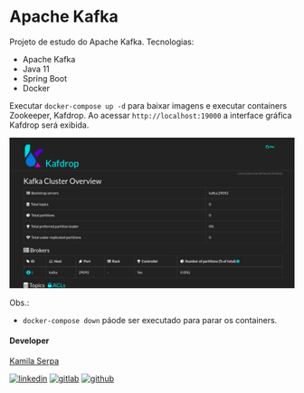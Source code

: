 # Apache Kafka

Projeto de estudo do Apache Kafka.
Tecnologias:
 - Apache Kafka
 - Java 11
 - Spring Boot
 - Docker

Executar `docker-compose up -d` para baixar imagens e executar containers Zookeeper, Kafdrop.
Ao acessar `http://localhost:19000` a interface gráfica Kafdrop será exibida.

![Kafdrop interface](_images/kafdrop.png)

Obs.:
 - `docker-compose down` páode ser executado para parar os containers.



#### Developer

[Kamila Serpa](https://kamilaserpa.github.io)

[1]: https://www.linkedin.com/in/kamila-serpa/
[2]: https://gitlab.com/java-kamila
[3]: https://github.com/kamilaserpa

[![linkedin](https://img.shields.io/badge/LinkedIn-0077B5?style=for-the-badge&logo=linkedin&logoColor=white)][1]
[![gitlab](https://img.shields.io/badge/GitLab-330F63?style=for-the-badge&logo=gitlab&logoColor=white)][2]
[![github](https://img.shields.io/badge/GitHub-100000?style=for-the-badge&logo=github&logoColor=white)][3]

